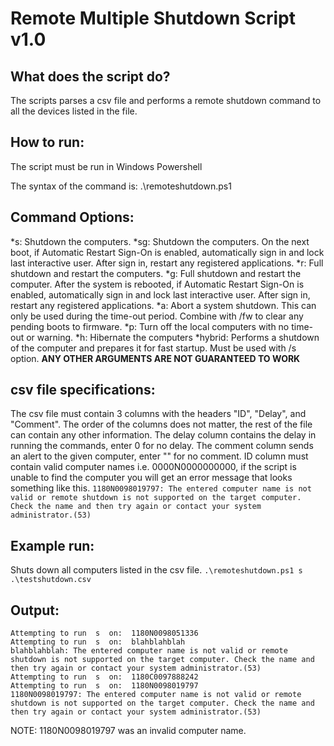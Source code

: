 ﻿# Remote Multiple Shutdown Script v1.0

## What does the script do?
The scripts parses a csv file and performs a remote shutdown command to all
the devices listed in the file.

## How to run:
The script must be run in Windows Powershell

The syntax of the command is: .\remoteshutdown.ps1 <command option> <csv file name>

## Command Options:
*s:  Shutdown the computers.
*sg: Shutdown the computers. On the next boot, if Automatic Restart Sign-On
    is enabled, automatically sign in and lock last interactive user.
    After sign in, restart any registered applications.
*r:  Full shutdown and restart the computers.
*g:  Full shutdown and restart the computer. After the system is rebooted,
    if Automatic Restart Sign-On is enabled, automatically sign in and
    lock last interactive user.
    After sign in, restart any registered applications.
*a:  Abort a system shutdown.
    This can only be used during the time-out period.
    Combine with /fw to clear any pending boots to firmware.
*p:  Turn off the local computers with no time-out or warning.
*h:  Hibernate the computers
*hybrid: Performs a shutdown of the computer and prepares it for fast startup.
    Must be used with /s option.
**ANY OTHER ARGUMENTS ARE NOT GUARANTEED TO WORK**

## csv file specifications:
The csv file must contain 3 columns with the headers "ID", "Delay", and "Comment".
The order of the columns does not matter, the rest of the file can contain any other
information. The delay column contains the delay in running the commands, enter 0 for
no delay. The comment column sends an alert to the given computer, enter "" for no 
comment. ID column must contain valid computer names i.e. 0000N0000000000, if
the script is unable to find the computer you will get an error message that looks 
something like this.
`1180N0098019797: The entered computer name is not valid or remote shutdown is not supported on the target computer. Check the name and then try again or contact your system administrator.(53)`

## Example run:
Shuts down all computers listed in the csv file.
`.\remoteshutdown.ps1 s .\testshutdown.csv`

## Output:
```
Attempting to run  s  on:  1180N0098051336
Attempting to run  s  on:  blahblahblah
blahblahblah: The entered computer name is not valid or remote shutdown is not supported on the target computer. Check the name and then try again or contact your system administrator.(53)
Attempting to run  s  on:  1180C0097888242
Attempting to run  s  on:  1180N0098019797
1180N0098019797: The entered computer name is not valid or remote shutdown is not supported on the target computer. Check the name and then try again or contact your system administrator.(53)
```
NOTE: 1180N0098019797 was an invalid computer name.
